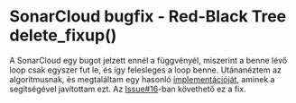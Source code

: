 # SonarCloud bugfix - Red-Black Tree delete_fixup()
A SonarCloud egy bugot jelzett ennél a függvényél, miszerint a benne lévő loop csak egyszer fut le, és így felesleges a loop benne. 
Utánanéztem az algoritmusnak, és megtaláltam egy hasonló [implementációját](https://www.codesdope.com/course/data-structures-red-black-trees-deletion/), aminek a segítségével javítottam ezt.
Az [Issue#16](https://github.com/BME-MIT-IET/Brutal-Puppies-iet-2020/issues/16)-ban követhető ez a fix.
